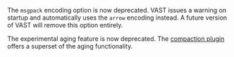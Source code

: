 The `msgpack` encoding option is now deprecated. VAST issues a warning on
startup and automatically uses the `arrow` encoding instead. A future version of
VAST will remove this option entirely.

The experimental aging feature is now deprecated. The [compaction
plugin](https://docs.tenzir.com/vast/features/compaction) offers a superset of
the aging functionality.
